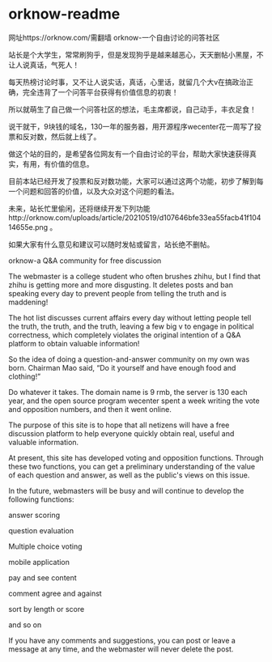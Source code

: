 # orknow-readme
网址https://orknow.com/需翻墙
orknow-一个自由讨论的问答社区

站长是个大学生，常常刷狗乎，但是发现狗乎是越来越恶心，天天删帖小黑屋，不让人说真话，气死人！

每天热榜讨论时事，又不让人说实话，真话，心里话，就留几个大v在搞政治正确，完全违背了一个问答平台获得有价值信息的初衷！

所以就萌生了自己做一个问答社区的想法，毛主席都说，自己动手，丰衣足食！

说干就干，9块钱的域名，130一年的服务器，用开源程序wecenter花一周写了投票和反对数，然后就上线了。

做这个站的目的，是希望各位网友有一个自由讨论的平台，帮助大家快速获得真实，有用，有价值的信息。

目前本站已经开发了投票和反对数功能，大家可以通过这两个功能，初步了解到每一个问题和回答的价值，以及大众对这个问题的看法。

未来，站长忙里偷闲，还将继续开发下列功能http://orknow.com/uploads/article/20210519/d107646bfe33ea55facb41f10414655e.png
。

如果大家有什么意见和建议可以随时发帖或留言，站长绝不删帖。







orknow-a Q&A community for free discussion

The webmaster is a college student who often brushes zhihu, but I find that zhihu is getting more and more disgusting. It deletes posts and ban speaking every day to prevent people from telling the truth and is maddening!

The hot list discusses current affairs every day without letting people tell the truth, the truth, and the truth, leaving a few big v to engage in political correctness, which completely violates the original intention of a Q&A platform to obtain valuable information!

So the idea of doing a question-and-answer community on my own was born. Chairman Mao said, “Do it yourself and have enough food and clothing!”

Do whatever it takes. The domain name is 9 rmb, the server is 130 each year, and the open source program wecenter spent a week writing the vote and opposition numbers, and then it went online.

The purpose of this site is to hope that all netizens will have a free discussion platform to help everyone quickly obtain real, useful and valuable information.

At present, this site has developed voting and opposition functions. Through these two functions, you can get a preliminary understanding of the value of each question and answer, as well as the public's views on this issue.

In the future, webmasters will be busy and will continue to develop the following functions:

answer scoring

question evaluation

Multiple choice voting

mobile application

pay and see content

comment agree and against

sort by length or score

and so on

If you have any comments and suggestions, you can post or leave a message at any time, and the webmaster will never delete the post.
